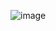 ![image](https://github.com/vosouza/simpleSceneUnity/assets/42612500/6ac16e66-ba75-443b-a93d-a637e77ba49b)
